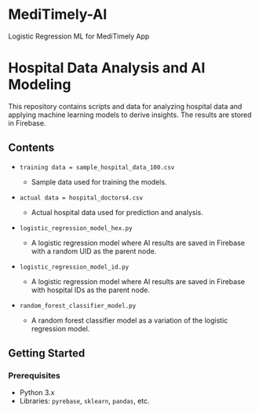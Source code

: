 # MediTimely-AI
Logistic Regression ML for MediTimely App

# Hospital Data Analysis and AI Modeling

This repository contains scripts and data for analyzing hospital data and applying machine learning models to derive insights. The results are stored in Firebase.

## Contents

- `training data = sample_hospital_data_100.csv`
  - Sample data used for training the models.
  
- `actual data = hospital_doctors4.csv`
  - Actual hospital data used for prediction and analysis.

- `logistic_regression_model_hex.py`
  - A logistic regression model where AI results are saved in Firebase with a random UID as the parent node.

- `logistic_regression_model_id.py`
  - A logistic regression model where AI results are saved in Firebase with hospital IDs as the parent node.

- `random_forest_classifier_model.py`
  - A random forest classifier model as a variation of the logistic regression model.

## Getting Started

### Prerequisites

- Python 3.x
- Libraries: `pyrebase`, `sklearn`, `pandas`, etc.
